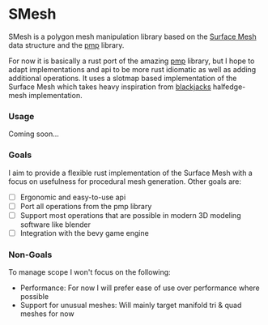 # SMesh

SMesh is a polygon mesh manipulation library based
on the [Surface Mesh](https://link.springer.com/chapter/10.1007/978-3-642-24734-7_29) data structure and
the [pmp](https://github.com/pmp-library/pmp-library) library.

For now it is basically a rust port of the amazing [pmp](https://github.com/pmp-library/pmp-library) library, but I hope to adapt
implementations and api to be more rust idiomatic as well as adding additional operations.
It uses a slotmap based implementation of the Surface Mesh which takes heavy inspiration from 
[blackjacks](https://github.com/setzer22/blackjack) halfedge-mesh implementation.


### Usage

Coming soon...

### Goals

I aim to provide a flexible rust implementation of the Surface Mesh with a focus
on usefulness for procedural mesh generation. Other goals are:

- [ ] Ergonomic and easy-to-use api
- [ ] Port all operations from the pmp library
- [ ] Support most operations that are possible in modern 3D modeling software like blender
- [ ] Integration with the bevy game engine

### Non-Goals

To manage scope I won't focus on the following:

- Performance: For now I will prefer ease of use over performance where possible
- Support for unusual meshes: Will mainly target manifold tri & quad meshes for now

